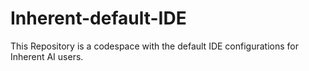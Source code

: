 # Inherent-default-IDE
This Repository is a codespace with the default IDE configurations for Inherent AI users. 
